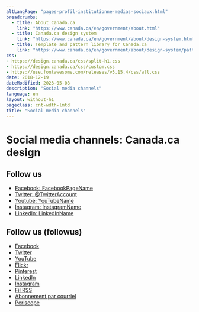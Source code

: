 ```yaml
---
altLangPage: "pages-profil-institutionne-medias-sociaux.html"
breadcrumbs:
  - title: About Canada.ca
    link: "https://www.canada.ca/en/government/about.html"
  - title: Canada.ca design system
    link: "https://www.canada.ca/en/government/about/design-system.html"
  - title: Template and pattern library for Canada.ca
    link: "https://www.canada.ca/en/government/about/design-system/pattern-library.html"  
css:
- https://design.canada.ca/css/split-h1.css
- https://design.canada.ca/css/custom.css
- https://use.fontawesome.com/releases/v5.15.4/css/all.css
date: 2018-12-19
dateModified: 2023-05-08
description: "Social media channels"
language: en
layout: without-h1
pageclass: cnt-wdth-lmtd
title: "Social media channels"
---
```

<h1 property="name" id="wb-cont" dir="ltr"><span class="stacked"><span>Social media channels</span>: <span>Canada.ca design</span></span></h1>
<div class="col-xs-12 col-sm-5 pull-right">
  <section class="provisional gc-followus">
    <h2>Follow us</h2>
    <ul class="list-inline">
      <li> <a href="#facebook" class="facebook wb-lbx"><span class="wb-inv">Facebook: </span>FacebookPageName</a> </li>
      <li> <a href="#" rel="external" class="twitter"><span class="wb-inv">Twitter: </span>@TwitterAccount</a> </li>
      <li> <a href="#" rel="external" class="youtube"><span class="wb-inv">Youtube: </span>YouTubeName</a> </li>
      <li> <a href="#" rel="external" class="instagram"><span class="wb-inv">Instagram: </span>InstagramName</a> </li>
      <li> <a href="#" rel="external" class="linkedin"><span class="wb-inv">LinkedIn: </span>LinkedInName</a> </li>
    </ul>
  </section>
  <section class="followus">
    <h2>Follow us (followus)</h2>
    <ul class="list-inline">
      <li><a href="#facebook" class="facebook wb-lbx wb-init wb-lbx-inited" id="wb-auto-4"><span class="wb-inv">Facebook</span></a></li>
      <li><a href="#" class="twitter" rel="external"><span class="wb-inv">Twitter</span></a></li>
      <li><a href="#youtube" class="youtube wb-lbx wb-init wb-lbx-inited" id="wb-auto-5"><span class="wb-inv">YouTube</span></a></li>
      <li><a href="#" class="flickr" rel="external"><span class="wb-inv">Flickr</span></a></li>
      <li><a href="#" class="pinterest" rel="external"><span class="wb-inv">Pinterest</span></a></li>
      <li><a href="#" class="linkedin" rel="external"><span class="wb-inv">LinkedIn</span></a></li>
      <li><a href="#" class="instagram" rel="external"><span class="wb-inv">Instagram</span></a></li>
      <li><a href="#" class="rss" rel="external"><span class="wb-inv">Fil RSS</span></a></li>
      <li><a href="#" class="email" rel="external"><span class="wb-inv">Abonnement par courriel</span></a></li>
      <li><a href="#" class="periscope" rel="external"><span class="wb-inv">Periscope</span></a></li>
    </ul>
  </section>
</div>
